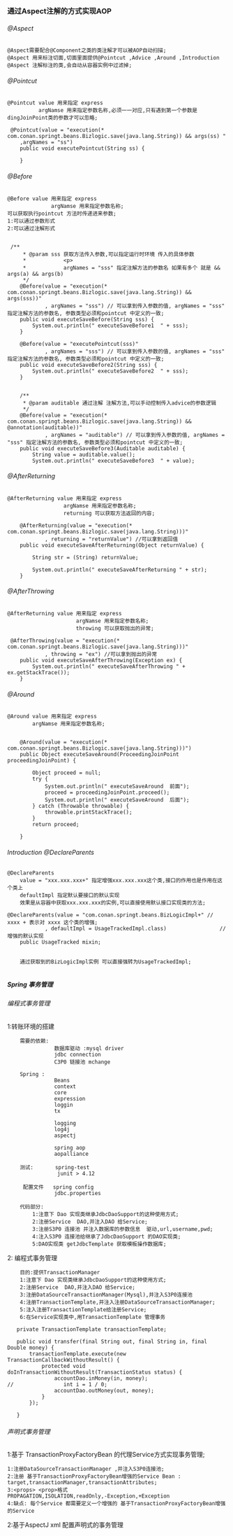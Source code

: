 
### 通过Aspect注解的方式实现AOP 

###### @Aspect

    @Aspect需要配合@Component之类的类注解才可以被AOP自动扫描;
    @Aspect 用来标注切面,切面里面提供@Pointcut ,Advice ,Around ,Introduction
    @Aspect 注解标注的类,会自动从容器实例中过滤掉;
    
###### @Pointcut

    @Pointcut value 用来指定 express
              argNamse 用来指定参数名称,必须一一对应,只有遇到第一个参数是dingJoinPoint类的参数才可以忽略;
              
```
 @Pointcut(value = "execution(* com.conan.springt.beans.Bizlogic.save(java.lang.String)) && args(ss) "
    ,argNames = "ss")
    public void executePointcut(String ss) {

    }
```              
              
    
###### @Before

    @Before value 用来指定 express
                  argNamse 用来指定参数名称;
    可以获取执行pointcut 方法时传递进来参数;
    1:可以通过参数形式             
    2:可以通过注解形式
    
```

 /**
     * @param sss 获取方法传入参数,可以指定运行时环境 传入的具体参数
     *            <p>
     *            argNames = "sss" 指定注解方法的参数名 如果有多个 就是 && args(a) && args(b)
     */
    @Before(value = "execution(* com.conan.springt.beans.Bizlogic.save(java.lang.String)) && args(sss))"
            , argNames = "sss") // 可以拿到传入参数的值, argNames = "sss" 指定注解方法的参数名, 参数类型必须和pointcut 中定义的一致;
    public void executeSaveBefore(String sss) {
        System.out.println(" executeSaveBefore1  " + sss);
    }

    @Before(value = "executePointcut(sss)"
            , argNames = "sss") // 可以拿到传入参数的值, argNames = "sss" 指定注解方法的参数名, 参数类型必须和pointcut 中定义的一致;
    public void executeSaveBefore2(String sss) {
        System.out.println(" executeSaveBefore2  " + sss);
    }


    /**
     * @param auditable 通过注解 注解方法,可以手动控制传入advice的参数逻辑
     */
    @Before(value = "execution(* com.conan.springt.beans.Bizlogic.save(java.lang.String)) && @annotation(auditable))"
            , argNames = "auditable") // 可以拿到传入参数的值, argNames = "sss" 指定注解方法的参数名, 参数类型必须和pointcut 中定义的一致;
    public void executeSaveBefore3(Auditable auditable) {
        String value = auditable.value();
        System.out.println(" executeSaveBefore3  " + value);
```   

 ###### @AfterReturning
    
    @AfterReturning value 用来指定 express
                      argNamse 用来指定参数名称;
                      returning 可以获取方法返回的内容;
        
```
    @AfterReturning(value = "execution(* com.conan.springt.beans.Bizlogic.save(java.lang.String)))"
            , returning = "returnValue") //可以拿到返回值
    public void executeSaveAfterReturning(Object returnValue) {

        String str = (String) returnValue;

        System.out.println(" executeSaveAfterReturning " + str);
    }
```


 ###### @AfterThrowing
    
    @AfterReturning value 用来指定 express
                          argNamse 用来指定参数名称;
                          throwing 可以获取抛出的异常;
                                                    
```
 @AfterThrowing(value = "execution(* com.conan.springt.beans.Bizlogic.save(java.lang.String)))"
            , throwing = "ex") //可以拿到抛出的异常
    public void executeSaveAfterThrowing(Exception ex) {
        System.out.println(" executeSaveAfterThrowing " + ex.getStackTrace());
    }
```    


 ###### @Around
    
    @Around value 用来指定 express
            argNamse 用来指定参数名称;
 
```

    @Around(value = "execution(* com.conan.springt.beans.Bizlogic.save(java.lang.String)))")
    public Object executeSaveAround(ProceedingJoinPoint proceedingJoinPoint) {

        Object proceed = null;
        try {
            System.out.println(" executeSaveAround  前面");
            proceed = proceedingJoinPoint.proceed();
            System.out.println(" executeSaveAround  后面");
        } catch (Throwable throwable) {
            throwable.printStackTrace();
        }
        return proceed;

    }
``` 

 ###### Introduction @DeclareParents
 
    @DeclareParents
        value = "xxx.xxx.xxx+" 指定增强xxx.xxx.xxx这个类,接口的作用也是作用在这个类上
        defaultImpl 指定默认要接口的默认实现
        效果是从容器中获取xxx.xxx.xxx的实例,可以直接使用默认接口实现类的方法;
```
@DeclareParents(value = "com.conan.springt.beans.BizLogicImpl+" // xxxx + 表示对 xxxx 这个类的增强;
            , defaultImpl = UsageTrackedImpl.class)                 // 增强的默认实现
    public UsageTracked mixin;
    
    
    通过获取到的BizLogicImpl实例 可以直接强转为UsageTrackedImpl;
    
```  



 ##### Spring 事务管理
 
 ###### 编程式事务管理
 
   1:转账环境的搭建
        
        需要的依赖: 
                   数据库驱动 :mysql driver 
                   jdbc connection
                   C3P0 链接池 mchange
                   
        Spring : 
                   Beans
                   context 
                   core
                   expression
                   loggin
                   tx 
                   
                   logging
                   log4j  
                   aspectj     
                   
                   spring aop
                   aopalliance    
                   
        测试:       spring-test 
                    junit > 4.12   
                    
         配置文件   spring config
                   jdbc.properties
                   
        代码部分:
            1:注意下 Dao 实现类继承JdbcDaoSupport的这种使用方式;
            2:注册Service  DAO,并注入DAO 给Service;
            3:注册S3P0 连接池 并注入数据库的参数信息  驱动,url,username,pwd;
            4:注入S3P0 连接池给继承了JdbcDaoSupport 的DAO实现类;
            5:DAO实现类 getJdbcTemplate 获取模板操作数据库; 
    
    
   2: 编程式事务管理   
        
        目的:提供TransactionManager
        1:注意下 Dao 实现类继承JdbcDaoSupport的这种使用方式;
        2:注册Service  DAO,并注入DAO 给Service;
        3:注册DataSourceTransactionManager(Mysql),并注入S3P0连接池
        4:注册TransactionTemplate,并注入注册DataSourceTransactionManager;
        5:注入注册TransactionTemplate给注册Service;
        6:在Service实现类中,用TransactionTemplate 管理事务
        
 ```
    private TransactionTemplate transactionTemplate;

    public void transfer(final String out, final String in, final Double money) {
        transactionTemplate.execute(new TransactionCallbackWithoutResult() {
            protected void doInTransactionWithoutResult(TransactionStatus status) {
                accountDao.inMoney(in, money);
//                int i = 1 / 0;
                accountDao.outMoney(out, money);
            }
        });

    }
```



  ###### 声明式事务管理
  
  
  1:基于 TransactionProxyFactoryBean 的代理Service方式实现事务管理;
    
    1:注册DataSourceTransactionManager ,并注入S3P0连接池;
    2:注册 基于TransactionProxyFactoryBean增强的Service Bean : target,transactionManager,transactionAttributes;
    3:<props> <prop>格式
    PROPAGATION,ISOLATION,readOnly,-Exception,+Exception
    4:缺点: 每个Service 都需要定义一个增强的 基于TransactionProxyFactoryBean增强的Service
    
  
  2:基于AspectJ  xml 配置声明式的事务管理
  
    
  
    
                                    
                   
             
      
    